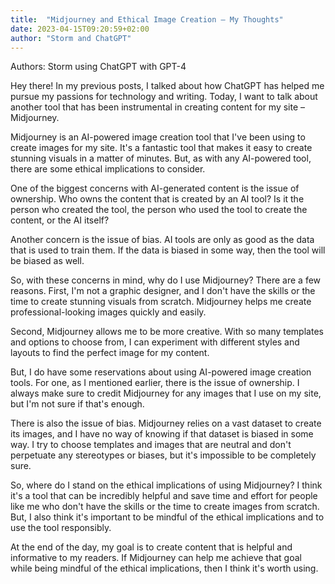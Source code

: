 ```yaml
---
title:  "Midjourney and Ethical Image Creation – My Thoughts"
date: 2023-04-15T09:20:59+02:00
author: "Storm and ChatGPT"
---
```


Authors: Storm using ChatGPT with GPT-4

Hey there! In my previous posts, I talked about how ChatGPT has helped me pursue my passions for technology and writing. Today, I want to talk about another tool that has been instrumental in creating content for my site – Midjourney.

Midjourney is an AI-powered image creation tool that I've been using to create images for my site. It's a fantastic tool that makes it easy to create stunning visuals in a matter of minutes. But, as with any AI-powered tool, there are some ethical implications to consider.

One of the biggest concerns with AI-generated content is the issue of ownership. Who owns the content that is created by an AI tool? Is it the person who created the tool, the person who used the tool to create the content, or the AI itself?

Another concern is the issue of bias. AI tools are only as good as the data that is used to train them. If the data is biased in some way, then the tool will be biased as well.

So, with these concerns in mind, why do I use Midjourney? There are a few reasons. First, I'm not a graphic designer, and I don't have the skills or the time to create stunning visuals from scratch. Midjourney helps me create professional-looking images quickly and easily.

Second, Midjourney allows me to be more creative. With so many templates and options to choose from, I can experiment with different styles and layouts to find the perfect image for my content.

But, I do have some reservations about using AI-powered image creation tools. For one, as I mentioned earlier, there is the issue of ownership. I always make sure to credit Midjourney for any images that I use on my site, but I'm not sure if that's enough.

There is also the issue of bias. Midjourney relies on a vast dataset to create its images, and I have no way of knowing if that dataset is biased in some way. I try to choose templates and images that are neutral and don't perpetuate any stereotypes or biases, but it's impossible to be completely sure.

So, where do I stand on the ethical implications of using Midjourney? I think it's a tool that can be incredibly helpful and save time and effort for people like me who don't have the skills or the time to create images from scratch. But, I also think it's important to be mindful of the ethical implications and to use the tool responsibly.

At the end of the day, my goal is to create content that is helpful and informative to my readers. If Midjourney can help me achieve that goal while being mindful of the ethical implications, then I think it's worth using.